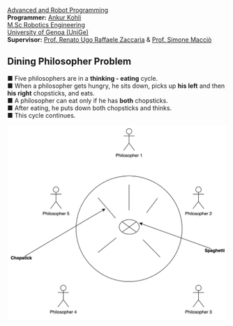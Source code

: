 [Advanced and Robot Programming](https://corsi.unige.it/en/off.f/2022/ins/60228?codcla=10635)<br>
**Programmer:** [Ankur Kohli](https://github.com/ankurkohli007)<br>
[M.Sc Robotics Engineering](https://corsi.unige.it/corsi/10635)<br>
[University of Genoa (UniGe)](https://unige.it/en)<br>
**Supervisor:** [Prof. Renato Ugo Raffaele Zaccaria](https://rubrica.unige.it/personale/VUFOXVhs) & [Prof. Simone Macciò](https://rubrica.unige.it/personale/UUNAWFho)

## Dining Philosopher Problem ##

■ Five philosophers are in a **thinking - eating** cycle.<br>
■ When a philosopher gets hungry, he sits down, picks up **his left** and then **his right** chopsticks, and eats.<br>
■ A philosopher can eat only if he has **both** chopsticks.<br>
■ After eating, he puts down both chopsticks and thinks.<br>
■ This cycle continues.<br>

![alt text](image1.png)


